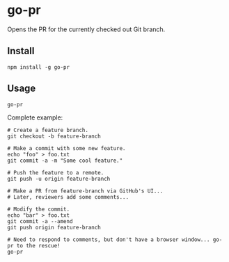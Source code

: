 # go-pr

Opens the PR for the currently checked out Git branch.

## Install

```shell
npm install -g go-pr
```

## Usage

```shell
go-pr
```

Complete example:

```shell
# Create a feature branch.
git checkout -b feature-branch

# Make a commit with some new feature.
echo "foo" > foo.txt
git commit -a -m "Some cool feature."

# Push the feature to a remote.
git push -u origin feature-branch

# Make a PR from feature-branch via GitHub's UI...
# Later, reviewers add some comments...

# Modify the commit.
echo "bar" > foo.txt
git commit -a --amend
git push origin feature-branch

# Need to respond to comments, but don't have a browser window... go-pr to the rescue!
go-pr
```
